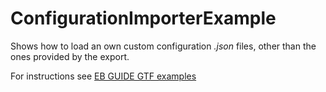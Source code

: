 ﻿# ConfigurationImporterExample

Shows how to load an own custom configuration _.json_ files, other than the ones provided by the export.

For instructions see [EB GUIDE GTF examples](../../Readme.md)
